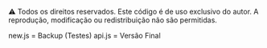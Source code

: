 ⚠️ Todos os direitos reservados. Este código é de uso exclusivo do autor. A reprodução, modificação ou redistribuição não são permitidas.

new.js = Backup (Testes)
api.js = Versão Final